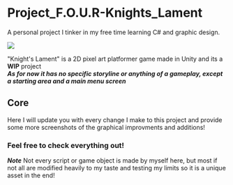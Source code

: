 # Project_F.O.U.R-Knights_Lament
A personal project I tinker in my free time learning C# and graphic design.

![](Images/Screenshot.png)

"Knight's Lament" is a 2D pixel art platformer game made in Unity and its a **WIP** project <br>
***As for now it has no specific storyline or anything of a gameplay, except a starting area and a main menu screen*** <br>

## Core
Here I will update you with every change I make to this project and provide some more screenshots of the graphical improvments and additions!

### Feel free to check everything out!
***Note***
Not every script or game object is made by myself here, but most if not all are modified heavily to my taste and testing my limits so it is a unique asset in the end!
